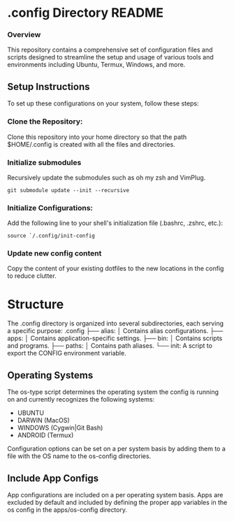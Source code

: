# .config Directory README

### Overview
This repository contains a comprehensive set of configuration files and scripts designed to streamline the setup and usage of various tools and environments including Ubuntu, Termux, Windows, and more.

## Setup Instructions
To set up these configurations on your system, follow these steps:

### Clone the Repository:
Clone this repository into your home directory so that the path $HOME/.config is created with all the files and directories.

### Initialize submodules
Recursively update the submodules such as oh my zsh and VimPlug.
```
git submodule update --init --recursive
```

### Initialize Configurations:
Add the following line to your shell's initialization file (.bashrc, .zshrc, etc.):
```
source `/.config/init-config
```

### Update new config content
Copy the content of your existing dotfiles to the new locations in the config to reduce clutter.

# Structure
The .config directory is organized into several subdirectories, each serving a specific purpose:
    .config
    ├── alias:
    │   Contains alias configurations.
    ├── apps:
    │   Contains application-specific settings.
    ├── bin:
    │   Contains scripts and programs.
    ├── paths:
    │   Contains path aliases.
    └── init:
        A script to export the CONFIG environment variable.

## Operating Systems
The os-type script determines the operating system the config is running on and currently recognizes the following systems:
- UBUNTU
- DARWIN (MacOS)
- WINDOWS (Cygwin|Git Bash)
- ANDROID (Termux)

Configuration options can be set on a per system basis by adding them to a file with the OS name to the os-config directories.

## Include App Configs
App configurations are included on a per operating system basis. Apps are excluded by default and included by defining the proper app variables in the os config in the apps/os-config directory.
